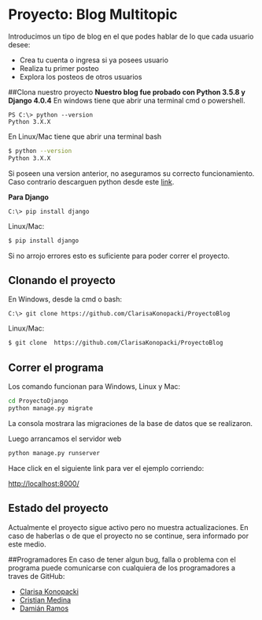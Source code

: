 # Proyecto: Blog Multitopic

Introducimos un tipo de blog en el que podes hablar de lo que cada usuario desee:
- Crea tu cuenta o ingresa si ya posees usuario
- Realiza tu primer posteo
- Explora los posteos de otros usuarios

##Clona nuestro proyecto
**Nuestro blog fue probado con Python 3.5.8 y Django 4.0.4**
En windows tiene que abrir una terminal cmd o powershell.

```PS
PS C:\> python --version
Python 3.X.X 
```

En Linux/Mac tiene que abrir una terminal bash

```bash
$ python --version
Python 3.X.X 
```

Si poseen una version anterior, no aseguramos su correcto funcionamiento. Caso contrario descarguen python desde este [link](https://www.python.org/downloads/).

**Para Django**

```PS
C:\> pip install django
```

Linux/Mac:

```bash
$ pip install django
```

Si no arrojo errores esto es suficiente para poder correr el proyecto.

## Clonando el proyecto

En Windows, desde la cmd o bash:

```PS
C:\> git clone https://github.com/ClarisaKonopacki/ProyectoBlog
```

Linux/Mac:
```bash
$ git clone  https://github.com/ClarisaKonopacki/ProyectoBlog
```
## Correr el programa
Los comando funcionan para Windows, Linux y Mac:

```bash
cd ProyectoDjango
python manage.py migrate
```
La consola mostrara las migraciones de la base de datos que se realizaron.

Luego arrancamos el servidor web

```bash
python manage.py runserver
```
Hace click en el siguiente link para ver el ejemplo corriendo: 

[http://localhost:8000/](http://localhost:8000/)


## Estado del proyecto
Actualmente el proyecto sigue activo pero no muestra actualizaciones.
En caso de haberlas o de que el proyecto no se continue, sera informado por este medio.

##Programadores
En caso de tener algun bug, falla o problema con el programa puede comunicarse con cualquiera de los programadores a traves de GitHub: 
- [Clarisa Konopacki](http://github.com/ClarisaKonopacki "Clarisa Konopacki")
- [Cristian Medina](https://github.com/CristianM1987 "Cristian Medina")
- [Damián Ramos](https://github.com/Drasmaug "Damián Ramos")

